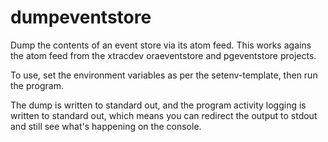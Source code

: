 # dumpeventstore

Dump the contents of an event store via its atom feed. This works agains the atom feed from the xtracdev oraeventstore and pgeventstore projects.

To use, set the environment variables as per the setenv-template, then run the program.

The dump is written to standard out, and the program activity logging is written to standard out, which means you can redirect the output to stdout and still see what's happening on the console.
